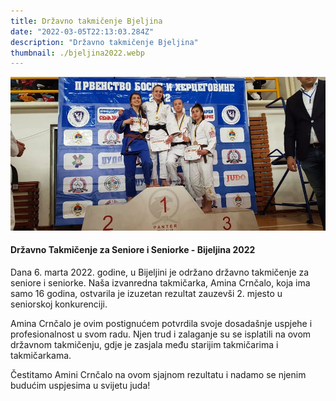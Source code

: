 ```yaml
---
title: Državno takmičenje Bjeljina
date: "2022-03-05T22:13:03.284Z"
description: "Državno takmičenje Bjeljina"
thumbnail: ./bjeljina2022.webp
---
```


![Bjeljina 2022](./bjeljina2022.webp)

#### Državno Takmičenje za Seniore i Seniorke - Bijeljina 2022

Dana 6. marta 2022. godine, u Bijeljini je održano državno takmičenje za seniore i seniorke. Naša izvanredna takmičarka, Amina Crnčalo, koja ima samo 16 godina, ostvarila je izuzetan rezultat zauzevši 2. mjesto u seniorskoj konkurenciji.

Amina Crnčalo je ovim postignućem potvrdila svoje dosadašnje uspjehe i profesionalnost u svom radu. Njen trud i zalaganje su se isplatili na ovom državnom takmičenju, gdje je zasjala među starijim takmičarima i takmičarkama.

Čestitamo Amini Crnčalo na ovom sjajnom rezultatu i nadamo se njenim budućim uspjesima u svijetu juda!
